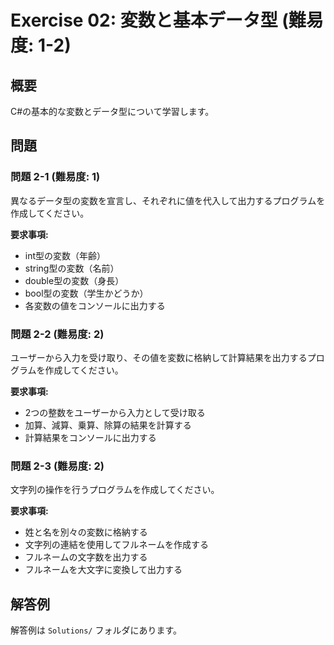 # Exercise 02: 変数と基本データ型 (難易度: 1-2)

## 概要
C#の基本的な変数とデータ型について学習します。

## 問題

### 問題 2-1 (難易度: 1)
異なるデータ型の変数を宣言し、それぞれに値を代入して出力するプログラムを作成してください。

**要求事項:**
- int型の変数（年齢）
- string型の変数（名前）
- double型の変数（身長）
- bool型の変数（学生かどうか）
- 各変数の値をコンソールに出力する

### 問題 2-2 (難易度: 2)
ユーザーから入力を受け取り、その値を変数に格納して計算結果を出力するプログラムを作成してください。

**要求事項:**
- 2つの整数をユーザーから入力として受け取る
- 加算、減算、乗算、除算の結果を計算する
- 計算結果をコンソールに出力する

### 問題 2-3 (難易度: 2)
文字列の操作を行うプログラムを作成してください。

**要求事項:**
- 姓と名を別々の変数に格納する
- 文字列の連結を使用してフルネームを作成する
- フルネームの文字数を出力する
- フルネームを大文字に変換して出力する

## 解答例
解答例は `Solutions/` フォルダにあります。